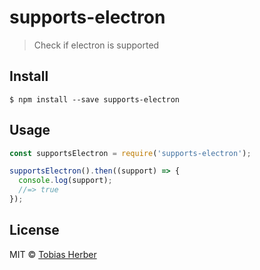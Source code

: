 # supports-electron

> Check if electron is supported

## Install

```
$ npm install --save supports-electron
```

## Usage

```js
const supportsElectron = require('supports-electron');

supportsElectron().then((support) => {
  console.log(support);
  //=> true
});
```

## License

MIT © [Tobias Herber](https://tobihrbr.com)
